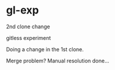 # gl-exp

2nd clone change 

gitless experiment


Doing a change in the 1st clone.

Merge problem?
Manual resolution done...
